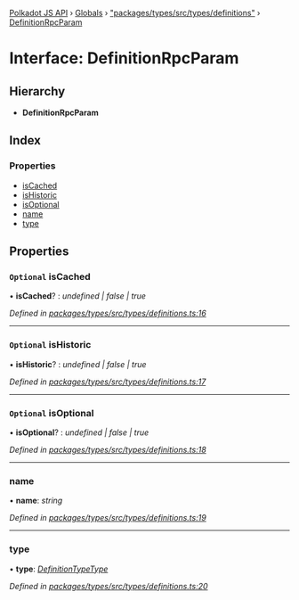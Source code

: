 [Polkadot JS API](../README.md) › [Globals](../globals.md) › ["packages/types/src/types/definitions"](../modules/_packages_types_src_types_definitions_.md) › [DefinitionRpcParam](_packages_types_src_types_definitions_.definitionrpcparam.md)

# Interface: DefinitionRpcParam

## Hierarchy

* **DefinitionRpcParam**

## Index

### Properties

* [isCached](_packages_types_src_types_definitions_.definitionrpcparam.md#optional-iscached)
* [isHistoric](_packages_types_src_types_definitions_.definitionrpcparam.md#optional-ishistoric)
* [isOptional](_packages_types_src_types_definitions_.definitionrpcparam.md#optional-isoptional)
* [name](_packages_types_src_types_definitions_.definitionrpcparam.md#name)
* [type](_packages_types_src_types_definitions_.definitionrpcparam.md#type)

## Properties

### `Optional` isCached

• **isCached**? : *undefined | false | true*

*Defined in [packages/types/src/types/definitions.ts:16](https://github.com/polkadot-js/api/blob/cab338e26d/packages/types/src/types/definitions.ts#L16)*

___

### `Optional` isHistoric

• **isHistoric**? : *undefined | false | true*

*Defined in [packages/types/src/types/definitions.ts:17](https://github.com/polkadot-js/api/blob/cab338e26d/packages/types/src/types/definitions.ts#L17)*

___

### `Optional` isOptional

• **isOptional**? : *undefined | false | true*

*Defined in [packages/types/src/types/definitions.ts:18](https://github.com/polkadot-js/api/blob/cab338e26d/packages/types/src/types/definitions.ts#L18)*

___

###  name

• **name**: *string*

*Defined in [packages/types/src/types/definitions.ts:19](https://github.com/polkadot-js/api/blob/cab338e26d/packages/types/src/types/definitions.ts#L19)*

___

###  type

• **type**: *[DefinitionTypeType](../modules/_packages_types_src_types_definitions_.md#definitiontypetype)*

*Defined in [packages/types/src/types/definitions.ts:20](https://github.com/polkadot-js/api/blob/cab338e26d/packages/types/src/types/definitions.ts#L20)*
